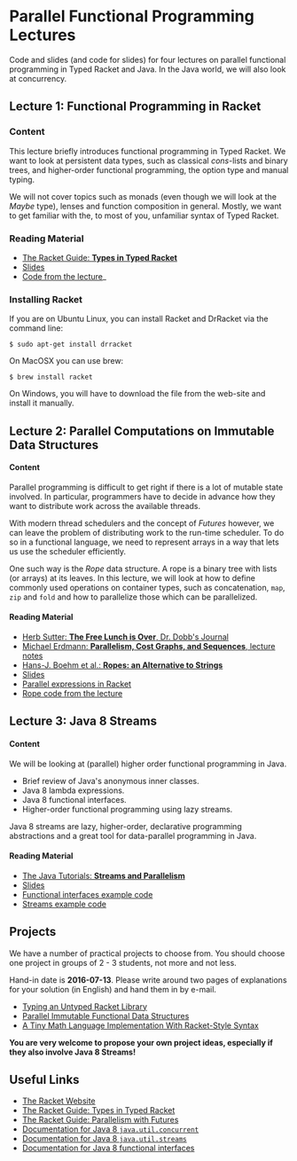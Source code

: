 # Parallel Functional Programming Lectures #

Code and slides (and code for slides) for four lectures on parallel functional programming in Typed Racket and Java. In the Java world, we will also look at concurrency.

## Lecture 1: Functional Programming in Racket ##

### Content ###

This lecture briefly introduces functional programming in Typed Racket. We want to look at persistent data types, such as classical *cons*-lists and binary trees, and higher-order functional programming, the option type and manual typing.

We will not cover topics such as monads (even though we will look at the *Maybe* type), lenses and function composition in general. Mostly, we want to get familiar with the, to most of you, unfamiliar syntax of Typed Racket.

### Reading Material ###

- [The Racket Guide: **Types in Typed Racket**](https://docs.racket-lang.org/ts-guide/types.html)
- [Slides](1/slides/1.pdf)
- [Code from the lecture](1/1.rkt)_

### Installing Racket ###

If you are on Ubuntu Linux, you can install Racket and DrRacket via the command line:

```
$ sudo apt-get install drracket
```

On MacOSX you can use brew:

```
$ brew install racket
```

On Windows, you will have to download the file from the web-site and install it manually.

## Lecture 2: Parallel Computations on Immutable Data Structures ##

#### Content ####

Parallel programming is difficult to get right if there is a lot of mutable state involved. In particular, programmers have to decide in advance how they want to distribute work across the available threads.

With modern thread schedulers and the concept of *Futures* however, we can leave the problem of distributing work to the run-time scheduler. To do so in a functional language, we need to represent arrays in a way that lets us use the scheduler efficiently.

One such way is the *Rope* data structure. A rope is a binary tree with lists (or arrays) at its leaves. In this lecture, we will look at how to define commonly used operations on container types, such as concatenation, ```map```, ```zip``` and ```fold``` and how to parallelize those which can be parallelized.

#### Reading Material ####

- [Herb Sutter: **The Free Lunch is Over**, Dr. Dobb's Journal](http://www.gotw.ca/publications/concurrency-ddj.htm)
- [Michael Erdmann: **Parallelism, Cost Graphs, and Sequences**, lecture notes](http://www.cs.cmu.edu/~15150/resources/lectures/19/Parallelism.pdf)
- [Hans-J. Boehm et al.: **Ropes: an Alternative to Strings**](http://citeseerx.ist.psu.edu/viewdoc/download;jsessionid=02A88073F0332A35BA9A5EA132887B13?doi=10.1.1.14.9450&rep=rep1&type=pdf)
- [Slides](2/slides/2.pdf)
- [Parallel expressions in Racket](2/parexpr.rkt)
- [Rope code from the lecture](2/ropes-lecture.rkt)

## Lecture 3: Java 8 Streams ##

#### Content ####

We will be looking at (parallel) higher order functional programming in Java.

- Brief review of Java's anonymous inner classes.
- Java 8 lambda expressions.
- Java 8 functional interfaces.
- Higher-order functional programming using lazy streams.

Java 8 streams are lazy, higher-order, declarative programming abstractions and a great tool for data-parallel programming in Java.

#### Reading Material ####

- [The Java Tutorials: **Streams and Parallelism** ](http://docs.oracle.com/javase/tutorial/collections/streams/parallelism.html)
- [Slides](3/slides/3.pdf)
- [Functional interfaces example code](3/FunctionalInterfaces.java)
- [Streams example code](3/Streams.java)
## Projects ##

We have a number of practical projects to choose from. You should choose one project in groups of 2 - 3 students, not more and not less.

Hand-in date is **2016-07-13**. Please write around two pages of explanations for your solution (in English) and hand them in by e-mail.

- [Typing an Untyped Racket Library](projects/LibraryTypes.md)
- [Parallel Immutable Functional Data Structures](projects/ParallelRopes.md)
- [A Tiny Math Language Implementation With Racket-Style Syntax](projects/MathLang.md)

**You are very welcome to propose your own project ideas, especially if they also involve Java 8 Streams!**

## Useful Links ##

- [The Racket Website](http://racket-lang.org/)
- [The Racket Guide: Types in Typed Racket](https://docs.racket-lang.org/ts-guide/types.html)
- [The Racket Guide: Parallelism with Futures](https://docs.racket-lang.org/guide/parallelism.html)
- [Documentation for Java 8  ```java.util.concurrent```](http://docs.oracle.com/javase/8/docs/api/java/util/concurrent/package-summary.html)
- [Documentation for Java 8 ```java.util.streams```](http://docs.oracle.com/javase/8/docs/api/java/util/stream/package-summary.html)
- [Documentation for Java 8 functional interfaces](http://docs.oracle.com/javase/8/docs/api/java/util/function/package-summary.html)

